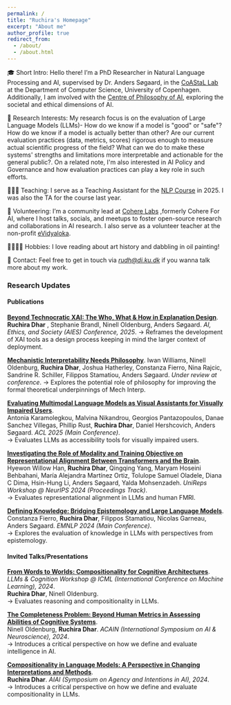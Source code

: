 ```yaml
---
permalink: /
title: "Ruchira's Homepage"
excerpt: "About me"
author_profile: true
redirect_from: 
  - /about/
  - /about.html
---
```



🎓 Short Intro: Hello there! I’m a PhD Researcher in Natural Language Processing and AI, supervised by Dr. Anders Søgaard, in the [CoAStaL Lab](https://coastalcph.github.io) at the Department of Computer Science, University of Copenhagen. Additionally, I am involved with the [Centre of Philosophy of AI](https://cpai.ku.dk/), exploring the societal and ethical dimensions of AI.

🧠 Research Interests: My research focus is on the evaluation of Large Language Models (LLMs)- How do we know if a model is "good" or "safe"? How do we know if a model is actually better than other? Are our current evaluation practices (data, metrics, scores) rigorous enough to measure actual scientific progress of the field? What can we do to make these systems' strengths and limitations more interpretable and actionable for the general public?. On a related note, I'm also interested in AI Policy and Governance and how evaluation practices can play a key role in such efforts.

👩🏽‍🏫 Teaching: I serve as a Teaching Assistant for the [NLP Course](https://kurser.ku.dk/course/ndak18000u/2025-2026) in 2025. I was also the TA for the course last year.

👥 Volunteering: I’m a community lead at [Cohere Labs](https://cohere.com/research) ,formerly Cohere For AI, where I host talks, socials, and meetups to foster open-source research and collaborations in AI research. I also serve as a volunteer teacher at the non-profit [eVidyaloka](https://www.evidyaloka.org/).

🚶🏽‍♀️‍➡️ Hobbies: I love reading about art history and dabbling in oil painting!

📢 Contact: Feel free to get in touch via *rudh@di.ku.dk* if you wanna talk more about my work.


### Research Updates

#### Publications

**[Beyond Technocratic XAI: The Who, What & How in Explanation Design](https://arxiv.org/abs/2508.09231)**. 
**Ruchira Dhar** , Stephanie Brandl, Ninell Oldenburg, Anders Søgaard. 
*AI, Ethics, and Society (AIES) Conference, 2025*. 
→ Reframes the development of XAI tools as a design process keeping in mind the larger context of deployment.

**[Mechanistic Interpretability Needs Philosophy](https://arxiv.org/abs/2506.18852)**. 
Iwan Williams, Ninell Oldenburg, **Ruchira Dhar**, Joshua Hatherley, Constanza Fierro, Nina Rajcic, Sandrine R. Schiller, Filippos Stamatiou, Anders Søgaard. 
*Under review at conference*. 
→ Explores the potential role of philosophy for improving the formal theoretical underpinnings of Mech Interp.

**[Evaluating Multimodal Language Models as Visual Assistants for Visually Impaired Users](https://aclanthology.org/2025.acl-long.1260/)**.   
Antonia Karamolegkou, Malvina Nikandrou, Georgios Pantazopoulos, Danae Sanchez Villegas, Phillip Rust, **Ruchira Dhar**, Daniel Hershcovich, Anders Søgaard. 
*ACL 2025 (Main Conference)*.   
→ Evaluates LLMs as accessibility tools for visually impaired users.  

**[Investigating the Role of Modality and Training Objective on Representational Alignment Between Transformers and the Brain](https://openreview.net/forum?id=t4CnKu6yXn#discussion)**.   
Hyewon Willow Han, **Ruchira Dhar**, Qingqing Yang, Maryam Hoseini Behbahani, María Alejandra Martínez Ortiz, Tolulope Samuel Oladele, Diana C Dima, Hsin-Hung Li, Anders Søgaard, Yalda Mohsenzadeh. 
*UniReps Workshop @ NeurIPS 2024 (Proceedings Track)*.   
→ Evaluates representational alignment in LLMs and human FMRI.

**[Defining Knowledge: Bridging Epistemology and Large Language Models](https://aclanthology.org/2024.emnlp-main.900/)**.   
Constanza Fierro, **Ruchira Dhar**, Filippos Stamatiou, Nicolas Garneau, Anders Søgaard. 
*EMNLP 2024 (Main Conference)*.   
→ Explores the evaluation of knowledge in LLMs with perspectives from epistemology.

#### Invited Talks/Presentations

**[From Words to Worlds: Compositionality for Cognitive Architectures](https://openreview.net/forum?id=2eA9b52PAW)**.   
*LLMs & Cognition Workshop @ ICML (International Conference on Machine Learning), 2024*.    
**Ruchira Dhar**, Ninell Oldenburg.  
→ Evaluates reasoning and compositionality in LLMs.  

**[The Completeness Problem: Beyond Human Metrics in Assessing Abilities of Cognitive Systems](https://acain2024.icas.events/symposium/)**.     
Ninell Oldenburg, **Ruchira Dhar**. 
*ACAIN (International Symposium on AI & Neuroscience), 2024*.    
→ Introduces a critical perspective on how we define and evaluate intelligence in AI.  

**[Compositionality in Language Models: A Perspective in Changing Interpretations and Methods](https://ail-workshop.github.io/aiai-conference/program.html)**.   
**Ruchira Dhar**. 
*AIAI (Symposium on Agency and Intentions in AI), 2024*.   
→ Introduces a critical perspective on how we define and evaluate compositionality in LLMs.  


